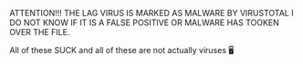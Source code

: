 ATTENTION!!! THE LAG VIRUS IS MARKED AS MALWARE BY VIRUSTOTAL I DO NOT KNOW IF IT IS A FALSE POSITIVE OR MALWARE HAS TOOKEN OVER THE FILE.

All of these SUCK and all of these are not actually viruses 🖥️
